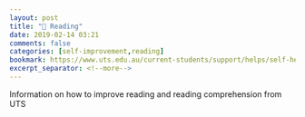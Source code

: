```yaml
---
layout: post
title: "🔖 Reading"
date: 2019-02-14 03:21
comments: false
categories: [self-improvement,reading]
bookmark: https://www.uts.edu.au/current-students/support/helps/self-help-resources/reading
excerpt_separator: <!--more-->
---
```

Information on how to improve reading and reading comprehension from UTS<!--more-->
